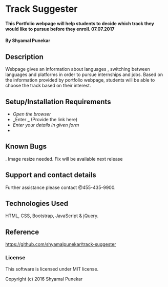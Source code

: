 # Track Suggester

#### This Portfolio webpage will help students to decide which track they would like to pursue before they enroll. 07.07.2017

#### By Shyamal Punekar

## Description

Webpage gives an information about languages , switching between languages and platforms in order to pursue internships and jobs. Based on the information provided by portfolio webpage, students will be able to choose the track based on their interest.

## Setup/Installation Requirements

* _Open the browser_
* _Enter _ (Provide the link here)
* _Enter your details in given form_
* 

## Known Bugs
. Image resize needed. Fix will be available next release

## Support and contact details
Further assistance please contact @455-435-9900.

## Technologies Used
HTML, CSS, Bootstrap, JavaScript & jQuery.

## Reference
 https://github.com/shyamalpunekar/track-suggester

### License

This software is licensed under MIT license.

Copyright (c) 2016 Shyamal Punekar
